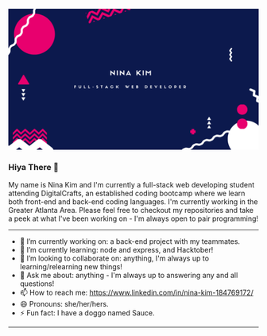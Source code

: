 ![](imagesforreadme/nina%20kim.png)

### Hiya There 👋

My name is Nina Kim and I'm currently a full-stack web developing student attending DigitalCrafts, an established coding bootcamp where we learn both front-end and back-end coding languages. I'm currently working in the Greater Atlanta Area. Please feel free to checkout my repositories and take a peek at what I've been working on - I'm always open to pair programming!

-------------------------------------------

- 🔭 I’m currently working on: a back-end project with my teammates.
- 🌱 I’m currently learning: node and express, and Hacktober!
- 👯 I’m looking to collaborate on: anything, I'm always up to learning/relearning new things!
- 💬 Ask me about: anything - I'm always up to answering any and all questions!
- 📫 How to reach me: https://www.linkedin.com/in/nina-kim-184769172/
- 😄 Pronouns: she/her/hers.
- ⚡ Fun fact: I have a doggo named Sauce. 

-------------------------------------------

